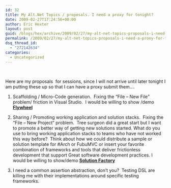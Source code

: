 ```yaml
---
id: 32
title: My Alt.Net Topics / proposals. I need a proxy for tonight?
date: 2009-02-27T17:24:56+00:00
author: Eric Hexter
layout: post
guid: /blogs/hex/archive/2009/02/27/my-alt-net-topics-proposals-i-need-a-proxy-for-tonight.aspx
permalink: /2009/02/27/my-alt-net-topics-proposals-i-need-a-proxy-for-tonight/
dsq_thread_id:
  - "272142634"
categories:
  - Uncategorized
---
```

&#160;

Here are my proposals&#160; for sessions, since I will not arrive until later tonight I am putting these up so that I can have a proxy submit them….

1. Scaffolding / Micro-Code generation.&#160; Fixing the “File – New File” problem/ friction in Visual Studio.&#160; I would be willing to show /demo **<a href="http://codeplex.com/flywheel" target="_blank">Flywheel</a>**

2. Sharing / Promoting working application and solution stacks.&#160; Fixing the “File – New Project“ problem.&#160; Tree surgeon did a great start but I want to promote a better way of getting new solutions started. What do you use to bring working application stacks to teams who have not worked this way before?&#160; Think about how we could distribute a sample or solution template for #Arch or FubuMVC or insert your favorite combination of frameworks and tools that deliver frictionless development that support Great software development practices. I would be willing to show/demo **<a href="http://codeplex.com/solutionfactory" target="_blank">Solution Factory</a>** 

3. I need a common assertion abstraction, don’t you?&#160; Testing DSL are killing me with their implementations around specific testing frameworks.